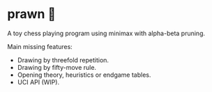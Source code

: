# prawn 🦐

A toy chess playing program using minimax with alpha-beta pruning.

Main missing features:

- Drawing by threefold repetition.
- Drawing by fifty-move rule.
- Opening theory, heuristics or endgame tables.
- UCI API (WIP).
